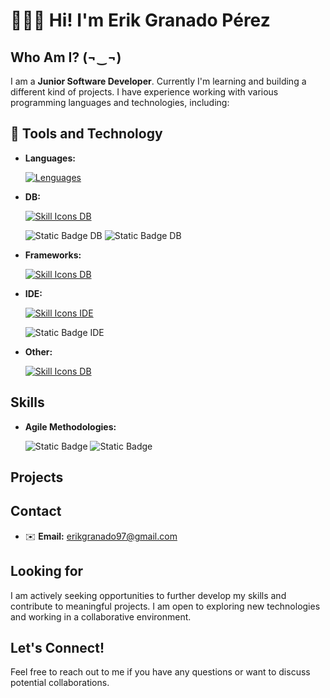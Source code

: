 # 👨🏻‍💻 Hi! I'm Erik Granado Pérez

## Who Am I? (¬‿¬)

I am a **Junior Software Developer**. Currently I'm learning and building a different kind of projects. I have experience working with various programming languages and technologies, including:

## 🧰 Tools and Technology

* **Languages:**

  [![Lenguages](https://skillicons.dev/icons?i=cs,java,python)](https://skillicons.dev)

* **DB:**

  [![Skill Icons DB](https://skillicons.dev/icons?i=mysql,postgresql,mongodb)](https://skillicons.dev)

  ![Static Badge DB](https://img.shields.io/badge/MariaDB-blue?logo=mariadb&labelColor=grey) ![Static Badge DB](https://img.shields.io/badge/pgAdmin-blue)

* **Frameworks:**

  [![Skill Icons DB](https://skillicons.dev/icons?i=net)](https://skillicons.dev)

* **IDE:**

  [![Skill Icons IDE](https://skillicons.dev/icons?i=visualstudio,vscode,androidstudio,unity)](https://skillicons.dev)
  
  ![Static Badge IDE](https://img.shields.io/badge/Apache_NetBeans-orange?logo=apachenetbeanside&logoColor=white&labelColor=grey)

* **Other:**

  [![Skill Icons DB](https://skillicons.dev/icons?i=git)](https://skillicons.dev)

## Skills

* **Agile Methodologies:**

  ![Static Badge](https://img.shields.io/badge/Scrum-grey) ![Static Badge](https://img.shields.io/badge/Kanban-grey)

## Projects

## Contact

* ✉️ **Email:** erikgranado97@gmail.com

## Looking for

I am actively seeking opportunities to further develop my skills and contribute to meaningful projects. I am open to exploring new technologies and working in a collaborative environment.

## Let's Connect!

Feel free to reach out to me if you have any questions or want to discuss potential collaborations.

<!--
**ErikGPerez/ErikGPerez** is a ✨ _special_ ✨ repository because its `README.md` (this file) appears on your GitHub profile.

Here are some ideas to get you started:

- 🔭 I’m currently working on ...
- 🌱 I’m currently learning ...
- 👯 I’m looking to collaborate on ...
- 🤔 I’m looking for help with ...
- 💬 Ask me about ...
- 📫 How to reach me: ...
- 😄 Pronouns: ...
- ⚡ Fun fact: ...
-->

